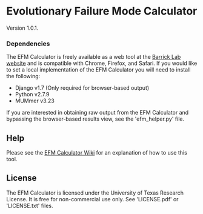 # Evolutionary Failure Mode Calculator
Version 1.0.1.
### Dependencies ###
The EFM Calculator is freely available as a web tool at the [Barrick Lab website](http://www.barricklab.org/efm) and is compatible with Chrome, Firefox, and Safari. If you would like to set a local implementation of the EFM Calculator you will need to install the following:

* Django v1.7 (Only required for browser-based output)
* Python v2.7.9
* MUMmer v3.23

If you are interested in obtaining raw output from the EFM Calculator and bypassing the browser-based results view, see the 'efm_helper.py' file.

## Help ##
Please see the [EFM Calculator Wiki](https://github.com/barricklab/efm-calculator/wiki) for an explanation of how to use this tool.

## License ##
The EFM Calculator is licensed under the University of Texas Research License. It is free for non-commercial use only. See 'LICENSE.pdf' or 'LICENSE.txt' files.


